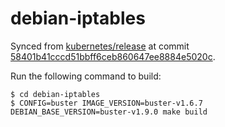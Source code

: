 debian-iptables
===============

Synced from [kubernetes/release][1] at commit
[58401b41cccd51bbff6ceb860647ee8884e5020c][2].

Run the following command to build:

```console
$ cd debian-iptables
$ CONFIG=buster IMAGE_VERSION=buster-v1.6.7 DEBIAN_BASE_VERSION=buster-v1.9.0 make build
```

[1]: https://github.com/kubernetes/release
[2]: https://github.com/kubernetes/release/commit/58401b41cccd51bbff6ceb860647ee8884e5020c

